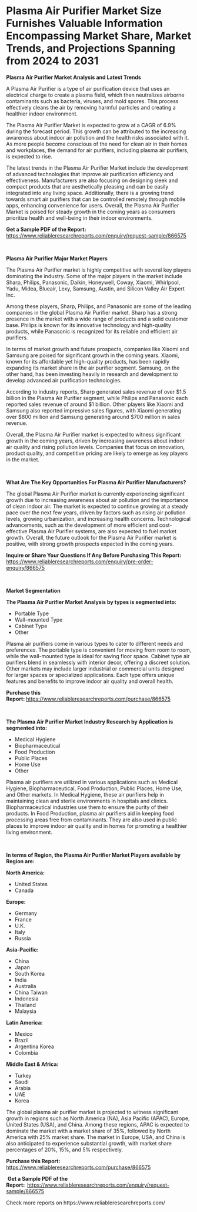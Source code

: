 <p><h1>Plasma Air Purifier Market Size Furnishes Valuable Information Encompassing Market Share, Market Trends, and Projections Spanning from 2024 to 2031</h1></p><p><strong>Plasma Air Purifier Market Analysis and Latest Trends</strong></p>
<p><p>A Plasma Air Purifier is a type of air purification device that uses an electrical charge to create a plasma field, which then neutralizes airborne contaminants such as bacteria, viruses, and mold spores. This process effectively cleans the air by removing harmful particles and creating a healthier indoor environment.</p><p>The Plasma Air Purifier Market is expected to grow at a CAGR of 6.9% during the forecast period. This growth can be attributed to the increasing awareness about indoor air pollution and the health risks associated with it. As more people become conscious of the need for clean air in their homes and workplaces, the demand for air purifiers, including plasma air purifiers, is expected to rise.</p><p>The latest trends in the Plasma Air Purifier Market include the development of advanced technologies that improve air purification efficiency and effectiveness. Manufacturers are also focusing on designing sleek and compact products that are aesthetically pleasing and can be easily integrated into any living space. Additionally, there is a growing trend towards smart air purifiers that can be controlled remotely through mobile apps, enhancing convenience for users. Overall, the Plasma Air Purifier Market is poised for steady growth in the coming years as consumers prioritize health and well-being in their indoor environments.</p></p>
<p><strong>Get a Sample PDF of the Report:&nbsp;</strong> <a href="https://www.reliableresearchreports.com/enquiry/request-sample/866575">https://www.reliableresearchreports.com/enquiry/request-sample/866575</a></p>
<p>&nbsp;</p>
<p><strong>Plasma Air Purifier Major Market Players</strong></p>
<p><p>The Plasma Air Purifier market is highly competitive with several key players dominating the industry. Some of the major players in the market include Sharp, Philips, Panasonic, Daikin, Honeywell, Coway, Xiaomi, Whirlpool, Yadu, Midea, Blueair, Lexy, Samsung, Austin, and Silicon Valley Air Expert Inc.</p><p>Among these players, Sharp, Philips, and Panasonic are some of the leading companies in the global Plasma Air Purifier market. Sharp has a strong presence in the market with a wide range of products and a solid customer base. Philips is known for its innovative technology and high-quality products, while Panasonic is recognized for its reliable and efficient air purifiers.</p><p>In terms of market growth and future prospects, companies like Xiaomi and Samsung are poised for significant growth in the coming years. Xiaomi, known for its affordable yet high-quality products, has been rapidly expanding its market share in the air purifier segment. Samsung, on the other hand, has been investing heavily in research and development to develop advanced air purification technologies.</p><p>According to industry reports, Sharp generated sales revenue of over $1.5 billion in the Plasma Air Purifier segment, while Philips and Panasonic each reported sales revenue of around $1 billion. Other players like Xiaomi and Samsung also reported impressive sales figures, with Xiaomi generating over $800 million and Samsung generating around $700 million in sales revenue.</p><p>Overall, the Plasma Air Purifier market is expected to witness significant growth in the coming years, driven by increasing awareness about indoor air quality and rising pollution levels. Companies that focus on innovation, product quality, and competitive pricing are likely to emerge as key players in the market.</p></p>
<p>&nbsp;</p>
<p><strong>What Are The Key Opportunities For Plasma Air Purifier Manufacturers?</strong></p>
<p><p>The global Plasma Air Purifier market is currently experiencing significant growth due to increasing awareness about air pollution and the importance of clean indoor air. The market is expected to continue growing at a steady pace over the next few years, driven by factors such as rising air pollution levels, growing urbanization, and increasing health concerns. Technological advancements, such as the development of more efficient and cost-effective Plasma Air Purifier systems, are also expected to fuel market growth. Overall, the future outlook for the Plasma Air Purifier market is positive, with strong growth prospects expected in the coming years.</p></p>
<p><strong>Inquire or Share Your Questions If Any Before Purchasing This Report:</strong> <a href="https://www.reliableresearchreports.com/enquiry/pre-order-enquiry/866575">https://www.reliableresearchreports.com/enquiry/pre-order-enquiry/866575</a></p>
<p>&nbsp;</p>
<p><strong>Market Segmentation</strong></p>
<p><strong>The Plasma Air Purifier Market Analysis by types is segmented into:</strong></p>
<p><ul><li>Portable Type</li><li>Wall-mounted Type</li><li>Cabinet Type</li><li>Other</li></ul></p>
<p><p>Plasma air purifiers come in various types to cater to different needs and preferences. The portable type is convenient for moving from room to room, while the wall-mounted type is ideal for saving floor space. Cabinet type air purifiers blend in seamlessly with interior decor, offering a discreet solution. Other markets may include larger industrial or commercial units designed for larger spaces or specialized applications. Each type offers unique features and benefits to improve indoor air quality and overall health.</p></p>
<p><strong>Purchase this Report:&nbsp;</strong><a href="https://www.reliableresearchreports.com/purchase/866575">https://www.reliableresearchreports.com/purchase/866575</a></p>
<p>&nbsp;</p>
<p><strong>The Plasma Air Purifier Market Industry Research by Application is segmented into:</strong></p>
<p><ul><li>Medical Hygiene</li><li>Biopharmaceutical</li><li>Food Production</li><li>Public Places</li><li>Home Use</li><li>Other</li></ul></p>
<p><p>Plasma air purifiers are utilized in various applications such as Medical Hygiene, Biopharmaceutical, Food Production, Public Places, Home Use, and Other markets. In Medical Hygiene, these air purifiers help in maintaining clean and sterile environments in hospitals and clinics. Biopharmaceutical industries use them to ensure the purity of their products. In Food Production, plasma air purifiers aid in keeping food processing areas free from contaminants. They are also used in public places to improve indoor air quality and in homes for promoting a healthier living environment.</p></p>
<p>&nbsp;</p>
<p><strong>In terms of Region, the Plasma Air Purifier Market Players available by Region are:</strong></p>
<p>
    <p> <strong> North America: </strong>
        <ul>
            <li>United States</li>
            <li>Canada</li>
        </ul>
        </p> 
    <p> <strong> Europe: </strong>
        <ul>
            <li>Germany</li>
            <li>France</li>
            <li>U.K.</li>
            <li>Italy</li>
            <li>Russia</li>
        </ul>
        </p> 
    <p> <strong> Asia-Pacific: </strong>
        <ul>
            <li>China</li>
            <li>Japan</li>
            <li>South Korea</li>
            <li>India</li>
            <li>Australia</li>
            <li>China Taiwan</li>
            <li>Indonesia</li>
            <li>Thailand</li>
            <li>Malaysia</li>
        </ul>
        </p> 
    <p> <strong> Latin America: </strong>
        <ul>
            <li>Mexico</li>
            <li>Brazil</li>
            <li>Argentina Korea</li>
            <li>Colombia</li>
        </ul>
        </p> 
    <p> <strong> Middle East & Africa: </strong>
        <ul>
            <li>Turkey</li>
            <li>Saudi</li>
            <li>Arabia</li>
            <li>UAE</li>
            <li>Korea</li>
        </ul>
    </p>
    </p>
<p><p>The global plasma air purifier market is projected to witness significant growth in regions such as North America (NA), Asia Pacific (APAC), Europe, United States (USA), and China. Among these regions, APAC is expected to dominate the market with a market share of 35%, followed by North America with 25% market share. The market in Europe, USA, and China is also anticipated to experience substantial growth, with market share percentages of 20%, 15%, and 5% respectively.</p></p>
<p><strong>Purchase this Report: </strong><a href="https://www.reliableresearchreports.com/purchase/866575">https://www.reliableresearchreports.com/purchase/866575</a></p>
<p>&nbsp;<strong>Get a Sample PDF of the Report:&nbsp;&nbsp;</strong><a href="https://www.reliableresearchreports.com/enquiry/request-sample/866575">https://www.reliableresearchreports.com/enquiry/request-sample/866575</a></p>
<p><strong></strong></p>
<p>Check more reports on https://www.reliableresearchreports.com/</p>